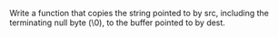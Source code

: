 Write a function that copies the string pointed to by src, including the terminating null byte (\0), to the buffer pointed to by dest.
